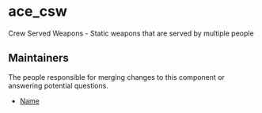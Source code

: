ace_csw
===============

Crew Served Weapons - Static weapons that are served by multiple people


## Maintainers

The people responsible for merging changes to this component or answering potential questions.

- [Name](https://github.com/name)

